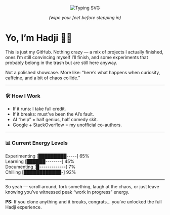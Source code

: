 <p align="center">
  <img src="https://readme-typing-svg.demolab.com?font=Fira+Code&weight=600&size=32&pause=1000&color=6C63FF&center=true&vCenter=true&width=700&lines=%F0%9F%8C%8C+Welcome+to+my+domain;%F0%9F%98%8E+Chill+zone+only;%E2%9A%A1+Enter+at+your+own+risk;%E2%98%95+Fueled+by+coffee+and+chaos" alt="Typing SVG" />
</p>

<p align="center"><i>(wipe your feet before stepping in)</i></p>

# Yo, I’m Hadji ✌🏾  

This is just my GitHub. Nothing crazy — a mix of projects I actually finished, ones I’m still convincing myself I’ll finish, and some experiments that probably belong in the trash but are still here anyway.  

Not a polished showcase. More like: “here’s what happens when curiosity, caffeine, and a bit of chaos collide.”  

---

### 🛠️ How I Work  
- If it runs: I take full credit.  
- If it breaks: must’ve been the AI’s fault.  
- AI “help” = half genius, half comedy skit.  
- Google + StackOverflow = my unofficial co-authors.  

---

### 📊 Current Energy Levels  

Experimenting   [█████████-----]  65%  
Learning        [██████--------]  45%  
Documenting     [█-------------]   7%  
Chilling        [████████████-]  92%  

---

So yeah — scroll around, fork something, laugh at the chaos, or just leave knowing you’ve witnessed peak “work in progress” energy.  

**PS:** If you clone anything and it breaks, congrats… you’ve unlocked the full Hadji experience.  
